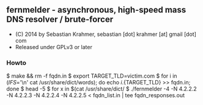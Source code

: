 ## fernmelder - asynchronous, high-speed mass DNS resolver / brute-forcer

* (C) 2014 by Sebastian Krahmer, sebastian [dot] krahmer [at] gmail [dot] com
* Released under GPLv3 or later

### Howto

$ make && rm -f fqdn.in
$ export TARGET_TLD=victim.com
$ for i in $(IFS=$'\n' cat /usr/share/dict/words); do echo ${i}.${TARGET_TLD} >> fqdn.in; done
$ head -5 
$ for x in $(cat /usr/share/dict/
$ ./fernmelder -4 -N 4.2.2.2 -N 4.2.2.3 -N 4.2.2.4 -N 4.2.2.5 < fqdn_list.in | tee fqdn_responses.out
